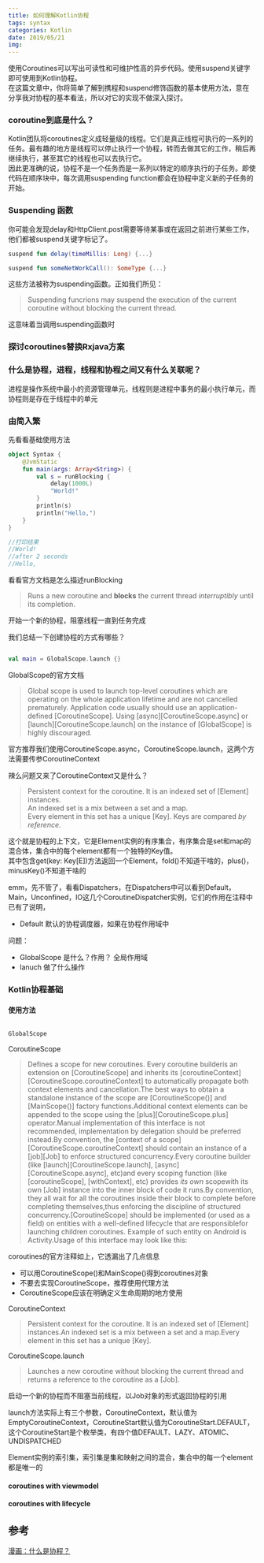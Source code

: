 ```yaml
---
title: 如何理解Kotlin协程
tags: syntax
categories: Kotlin
date: 2019/05/21
img: 
---
```


使用Coroutines可以写出可读性和可维护性高的异步代码。使用suspend关键字即可使用到Kotlin协程。  
在这篇文章中，你将简单了解到携程和suspend修饰函数的基本使用方法，意在分享我对协程的基本看法，所以对它的实现不做深入探讨。  

### coroutine到底是什么？

Kotlin团队将coroutines定义成轻量级的线程。它们是真正线程可执行的一系列的任务。最有趣的地方是线程可以停止执行一个协程，转而去做其它的工作，稍后再继续执行，甚至其它的线程也可以去执行它。  
因此更准确的说，协程不是一个任务而是一系列以特定的顺序执行的子任务。即使代码在顺序块中，每次调用suspending function都会在协程中定义新的子任务的开始。

### Suspending 函数

你可能会发现delay和HttpClient.post需要等待某事或在返回之前进行某些工作，他们都被suspend关键字标记了。

```kotlin
suspend fun delay(timeMillis: Long) {...}

suspend fun someNetWorkCall(): SomeType {...}
```

这些方法被称为suspending函数。正如我们所见：

>Suspending funcrions may suspend the execution of the current coroutine without blocking the current thread.

这意味着当调用suspending函数时

### 探讨coroutines替换Rxjava方案

### 什么是协程，进程，线程和协程之间又有什么关联呢？

进程是操作系统中最小的资源管理单元，线程则是进程中事务的最小执行单元，而协程则是存在于线程中的单元

### 由简入繁

先看看基础使用方法

```kotlin
object Syntax {
    @JvmStatic
    fun main(args: Array<String>) {
        val s = runBlocking {
            delay(1000L)
            "World!"
        }
        println(s)
        println("Hello,")
    }
}

//打印结果
//World!
//after 2 seconds
//Hello,
```

看看官方文档是怎么描述runBlocking

> Runs a new coroutine and **blocks** the current thread _interruptibly_ until its completion.

开始一个新的协程，阻塞线程一直到任务完成

我们总结一下创建协程的方式有哪些？

```kotlin

val main = GlobalScope.launch {}
```

GlobalScope的官方文档

> Global scope is used to launch top-level coroutines which are operating on the whole application lifetime and are not cancelled prematurely.
> Application code usually should use an application-defined [CoroutineScope]. Using [async][CoroutineScope.async] or [launch][CoroutineScope.launch] on the instance of [GlobalScope] is highly discouraged.

官方推荐我们使用CoroutineScope.async，CoroutineScope.launch，这两个方法需要传参CoroutineContext

辣么问题又来了CoroutineContext又是什么？

> Persistent context for the coroutine. It is an indexed set of [Element] instances.  
> An indexed set is a mix between a set and a map.  
> Every element in this set has a unique [Key]. Keys are compared _by reference_.

这个就是协程的上下文，它是Element实例的有序集合，有序集合是set和map的混合体，集合中的每个element都有一个独特的Key值。  
其中包含get(key: Key[E])方法返回一个Element，fold()不知道干啥的，plus()，minusKey()不知道干啥的

emm，先不管了，看看Dispatchers，在Dispatchers中可以看到Default，Main，Unconfined，IO这几个CoroutineDispatcher实例，它们的作用在注释中已有了说明，

- Default 默认的协程调度器，如果在协程作用域中

问题：

- GlobalScope 是什么？作用？ 全局作用域
- lanuch 做了什么操作

### Kotlin协程基础

#### 使用方法

```kotlin

GlobalScope

```

CoroutineScope

> Defines a scope for new coroutines. Every coroutine builderis an extension on [CoroutineScope] and inherits its [coroutineContext][CoroutineScope.coroutineContext] to automatically propagate both context elements and cancellation.The best ways to obtain a standalone instance of the scope are [CoroutineScope()] and [MainScope()] factory functions.Additional context elements can be appended to the scope using the [plus][CoroutineScope.plus] operator.Manual implementation of this interface is not recommended, implementation by delegation should be preferred instead.By convention, the [context of a scope][CoroutineScope.coroutineContext] should contain an instance of a [job][Job] to enforce structured concurrency.Every coroutine builder (like [launch][CoroutineScope.launch], [async][CoroutineScope.async], etc)and every scoping function (like [coroutineScope], [withContext], etc) provides _its own_ scopewith its own [Job] instance into the inner block of code it runs.By convention, they all wait for all the coroutines inside their block to complete before completing themselves,thus enforcing the discipline of structured concurrency.[CoroutineScope] should be implemented (or used as a field) on entities with a well-defined lifecycle that are responsiblefor launching children coroutines. Example of such entity on Android is Activity.Usage of this interface may look like this:

coroutines的官方注释如上，它透漏出了几点信息

- 可以用CoroutineScope()和MainScope()得到coroutines对象
- 不要去实现CoroutineScope，推荐使用代理方法
- CoroutineScope应该在明确定义生命周期的地方使用

CoroutineContext

> Persistent context for the coroutine. It is an indexed set of [Element] instances.An indexed set is a mix between a set and a map.Every element in this set has a unique [Key].

CoroutineScope.launch

> Launches a new coroutine without blocking the current thread and returns a reference to the coroutine as a [Job].

启动一个新的协程而不阻塞当前线程，以Job对象的形式返回协程的引用

launch方法实际上有三个参数，CoroutineContext，默认值为EmptyCoroutineContext，CoroutineStart默认值为CoroutineStart.DEFAULT，这个CoroutineStart是个枚举类，有四个值DEFAULT、LAZY、ATOMIC、UNDISPATCHED

Element实例的索引集，索引集是集和映射之间的混合，集合中的每一个element都是唯一的

#### coroutines with viewmodel

#### coroutines with lifecycle

## 参考

[漫画：什么是协程？](https://www.itcodemonkey.com/article/4620.html)

